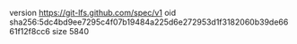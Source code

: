 version https://git-lfs.github.com/spec/v1
oid sha256:5dc4bd9ee7295c4f07b19484a225d6e272953d1f3182060b39de6661f12f8cc6
size 5840
